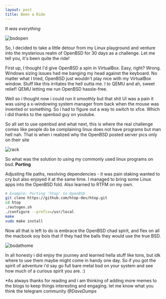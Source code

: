 ```yaml
---
layout: post
title: Been a Ride
---
```


*It was everything*

![bsdopen](https://i.imgur.com/kee4R6d.png)

So, I decided to take a little detour from my Linux playground and venture into the mysterious realm of OpenBSD for 30 days as a challenge. Let me tell you, it's been quite the ride! 

First up, I thought I'd give OpenBSD a spin in VirtualBox. Easy, right? Wrong. Windows sizing issues had me banging my head against the keyboard. No matter what I tried, OpenBSD just wouldn't play nice with my VirtualBox window. Stuff like this irritates the hell outta me. I to QEMU and ah, sweet relief! QEMU letting me run OpenBSD hassle-free.


Well so i thought now i could run it smoothly but that shit UI was a pain it was using a x-windowing system manager from back when the mouse was invented or something. So i had to figure out a way to switch to xfce. Which i did thanks to the openbsd guy on youtube. 

So all set to use openbsd and what next, this is where the real challenge comes like people do be complaining linux does not have programs but man hell nah. That is when i realized why the OpenBSD posted server pics only on their site 

![rack](https://i.imgur.com/Tblp8jd.png)

So what was the solution to using my commonly used linux programs on bsd. **Porting**

Adjusting file paths, resolving dependencies - it was pain staking wanted to cry but also enjoyed it at the same time. I managed to bring some Linux apps into the OpenBSD fold. Also learned to RTFM on my own. 

```bash
# Example: Porting 'htop' to OpenBSD
git clone https://github.com/htop-dev/htop.git
cd htop
./autogen.sh
./configure --prefix=/usr/local
make
sudo make install
```

Now all that is left to do is embrace the OpenBSD chad spirit, and flex on all the macbook soy bois that if they had the balls they would use the true BSD.

![bsdathome](https://i.imgur.com/ddWfDZG.png)

In all honesty i did enjoy the journey and learned hella stuff like tons, but idk where to use them maybe might come in handy one day. So if you got the spirit of adventure i'd say go full bare metal bsd on your system and see how much of a curious spirit you are. :) 


*As always thanks for reading and i am thinking of adding more memes to the blogs to keep things interesting and engaging. let me know what you think the telegram community *@DaveDumps* 
